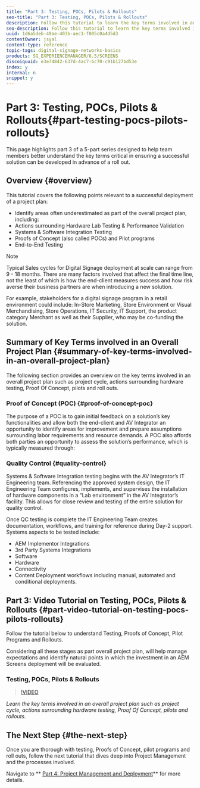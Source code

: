 ```yaml
---
title: "Part 3: Testing, POCs, Pilots & Rollouts"
seo-title: "Part 3: Testing, POCs, Pilots & Rollouts"
description: Follow this tutorial to learn the key terms involved in an overall project plan such as project cycle, actions surrounding hardware testing, Proof Of Concept, pilots and rollouts.
seo-description: Follow this tutorial to learn the key terms involved in an overall project plan such as project cycle, actions surrounding hardware testing, Proof Of Concept, pilots and rollouts.
uuid: 1d6a5deb-49ae-403b-aec1-f805c0a4d5d3
contentOwner: jsyal
content-type: reference
topic-tags: digital-signage-networks-basics
products: SG_EXPERIENCEMANAGER/6.5/SCREENS
discoiquuid: e3e74842-637d-4ac7-bc70-c91b127bd53e
index: y
internal: n
snippet: y
---
```


# Part 3: Testing, POCs, Pilots & Rollouts{#part-testing-pocs-pilots-rollouts}

This page highlights part 3 of a 5-part series designed to help team members better understand the key terms critical in ensuring a successful solution can be developed in advance of a roll out.

## Overview {#overview}

This tutorial covers the following points relevant to a successful deployment of a project plan:

* Identify areas often underestimated as part of the overall project plan, including:
* Actions surrounding Hardware Lab Testing & Performance Validation
* Systems & Software Integration Testing
* Proofs of Concept (also called POCs) and Pilot programs
* End-to-End Testing

>[!NOTE]
>
>Typical Sales cycles for Digital Signage deployment at scale can range from 9 - 18 months. There are many factors involved that affect the final time line, not the least of which is how the end-client measures success and how risk averse their business partners are when introducing a new solution.

For example, stakeholders for a digital signage program in a retail environment could include: In-Store Marketing, Store Environment or Visual Merchandising, Store Operations, IT Security, IT Support, the product category Merchant as well as their Supplier, who may be co-funding the solution.

## Summary of Key Terms involved in an Overall Project Plan {#summary-of-key-terms-involved-in-an-overall-project-plan}

The following section provides an overview on the key terms involved in an overall project plan such as project cycle, actions surrounding hardware testing, Proof Of Concept, pilots and roll outs.

### Proof of Concept (POC) {#proof-of-concept-poc}

The purpose of a POC is to gain initial feedback on a solution’s key functionalities and allow both the end-client and AV Integrator an opportunity to identify areas for improvement and prepare assumptions surrounding labor requirements and resource demands. A POC also affords both parties an opportunity to assess the solution’s performance, which is typically measured through:

### Quality Control {#quality-control}

Systems & Software Integration testing begins with the AV Integrator’s IT Engineering team. Referencing the approved system design, the IT Engineering Team configures, implements, and supervises the installation of hardware components in a “Lab environment” in the AV Integrator’s facility. This allows for close review and testing of the entire solution for quality control.

Once QC testing is complete the IT Engineering Team creates documentation, workflows, and training for reference during Day-2 support. Systems aspects to be tested include:

* AEM Implementor Integrations
* 3rd Party Systems Integrations
* Software
* Hardware
* Connectivity
* Content Deployment workflows including manual, automated and conditional deployments.

## Part 3: Video Tutorial on Testing, POCs, Pilots & Rollouts {#part-video-tutorial-on-testing-pocs-pilots-rollouts}

Follow the tutorial below to understand Testing, Proofs of Concept, Pilot Programs and Rollouts.

Considering all these stages as part overall project plan, will help manage expectations and identify natural points in which the investment in an AEM Screens deployment will be evaluated.

### Testing, POCs, Pilots & Rollouts

>[!VIDEO](https://video.tv.adobe.com/v/28405)

*Learn the key terms involved in an overall project plan such as project cycle, actions surrounding hardware testing, Proof Of Concept, pilots and rollouts.*

## The Next Step {#the-next-step}

Once you are thorough with testing, Proofs of Concept, pilot programs and roll outs, follow the next tutorial that dives deep into Project Management and the processes involved.

Navigate to ** [Part 4: Project Management and Deployment](../../../6-5/screens/using/project-management-and-deployment.md)** for more details.
